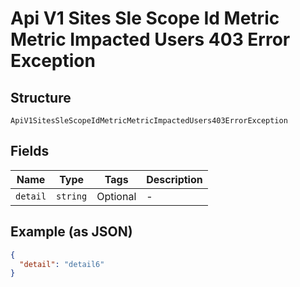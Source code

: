 
# Api V1 Sites Sle Scope Id Metric Metric Impacted Users 403 Error Exception

## Structure

`ApiV1SitesSleScopeIdMetricMetricImpactedUsers403ErrorException`

## Fields

| Name | Type | Tags | Description |
|  --- | --- | --- | --- |
| `detail` | `string` | Optional | - |

## Example (as JSON)

```json
{
  "detail": "detail6"
}
```

